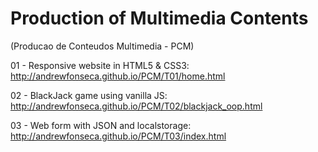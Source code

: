 # Production of Multimedia Contents
(Producao de Conteudos Multimedia - PCM)

01 - Responsive website in HTML5 & CSS3: http://andrewfonseca.github.io/PCM/T01/home.html

02 - BlackJack game using vanilla JS: http://andrewfonseca.github.io/PCM/T02/blackjack_oop.html

03 - Web form with JSON and localstorage: http://andrewfonseca.github.io/PCM/T03/index.html

